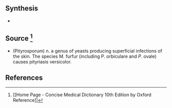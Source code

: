 ## Synthesis
- 
## Source [^1]
- (Pityrosporum) n. a genus of yeasts producing superficial infections of the skin. The species M. furfur (including P. orbiculare and $P$. ovale) causes pityriasis versicolor.
## References

[^1]: [[Home Page - Concise Medical Dictionary 10th Edition by Oxford Reference]]